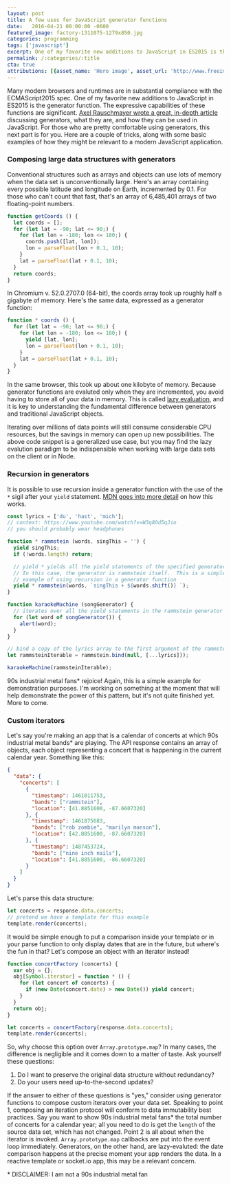 ```yaml
---
layout: post
title: A few uses for JavaScript generator functions
date:   2016-04-21 00:00:00 -0600
featured_image: factory-1311075-1279x850.jpg
categories: programming
tags: ['javascript']
excerpt: One of my favorite new additions to JavaScript in ES2015 is the generator function.  The expressive capabilities of these functions are significant.  Here are a few ways to use them in modern JavaScript applications.
permalink: /:categories/:title
cta: true
attributions: [{asset_name: 'Hero image', asset_url: 'http://www.freeimages.com/photo/factory-1311075', author: Ehsan Namavar, license_name: 'FreeImages.com Content License'}]
---
```


Many modern browsers and runtimes are in substantial compliance with the ECMAScript2015 spec.  One of my favorite new additions to JavaScript in ES2015 is the generator function.  The expressive capabilities of these functions are significant.  [Axel Rauschmayer wrote a great, in-depth article](http://www.2ality.com/2015/03/es6-generators.html) discussing generators, what they are, and how they can be used in JavaScript.  For those who are pretty comfortable using generators, this next part is for you.  Here are a couple of tricks, along with some basic examples of how they might be relevant to a modern JavaScript application.

### Composing large data structures with generators 

Conventional structures such as arrays and objects can use lots of memory when the data set is unconventionally large.  Here's an array containing every possible latitude and longitude on Earth, incremented by 0.1.  For those who can't count that fast, that's an array of 6,485,401 arrays of two floating-point numbers.

```js
function getCoords () {
  let coords = [];
  for (let lat = -90; lat <= 90;) {
    for (let lon = -180; lon <= 180;) {
      coords.push([lat, lon]);
      lon = parseFloat(lon + 0.1, 10);
    }
    lat = parseFloat(lat + 0.1, 10);
  }
  return coords;
}
```

In Chromium v. 52.0.2707.0 (64-bit), the coords array took up roughly half a gigabyte of memory.  Here's the same data, expressed as a generator function:

```js
function * coords () {
  for (let lat = -90; lat <= 90;) {
    for (let lon = -180; lon <= 180;) {
      yield [lat, lon];
      lon = parseFloat(lon + 0.1, 10);
    }
    lat = parseFloat(lat + 0.1, 10);
  }
}
```

In the same browser, this took up about one kilobyte of memory.  Because generator functions are evaluted only when they are incremented, you avoid having to store all of your data in memory.  This is called [lazy evaluation](http://odetocode.com/blogs/scott/archive/2015/03/09/lazy-evaluation-of-generators-in-es6.aspx), and it is key to understanding the fundamental difference between generators and traditional JavaScript objects.

Iterating over millions of data points will still consume considerable CPU resources, but the savings in memory can open up new possibilities.  The above code snippet is a generalized use case, but you may find the lazy evalution paradigm to be indispensible when working with large data sets on the client or in Node.

### Recursion in generators

It is possible to use recursion inside a generator function with the use of the `*` sigil after your `yield` statement.  [MDN goes into more detail](https://developer.mozilla.org/en-US/docs/Web/JavaScript/Reference/Operators/yield*) on how this works.

```js
const lyrics = ['du', 'hast', 'mich'];
// context: https://www.youtube.com/watch?v=W3q8Od5qJio
// you should probably wear headphones

function * rammstein (words, singThis = '') {
  yield singThis;
  if (!words.length) return;

  // yield * yields all the yield statements of the specified generator.
  // In this case, the generator is rammstein itself.  This is a simple
  // example of using recursion in a generator function
  yield * rammstein(words, `singThis + ${words.shift()} `);
}

function karaokeMachine (songGenerator) {
  // iterates over all the yield statements in the rammstein generator
  for (let word of songGenerator()) {
    alert(word);
  }
}

// bind a copy of the lyrics array to the first argument of the rammstein generator
let rammsteinIterable = rammstein.bind(null, [...lyrics]));

karaokeMachine(rammsteinIterable);
```

90s industrial metal fans\* rejoice!  Again, this is a simple example for demonstration purposes.  I'm working on something at the moment that will help demonstrate the power of this pattern, but it's not quite finished yet.  More to come.

### Custom iterators

Let's say you're making an app that is a calendar of concerts at which 90s industrial metal bands\* are playing.  The API response contains an array of objects, each object representing a concert that is happening in the current calendar year.  Something like this:

```json
{
  "data": {
    "concerts": [
      {
        "timestamp": 1461011753,
        "bands": ["rammstein"],
        "location": [41.8851600, -87.6607320]
      }, {
        "timestamp": 1461875683,
        "bands": ["rob zombie", "marilyn manson"],
        "location": [42.8851600, -87.6607320]
      }, {
        "timestamp": 1487453724,
        "bands": ["nine inch nails"],
        "location": [41.8851600, -86.6607320]
      }
    ]
  }
}
```

Let's parse this data structure:

```js
let concerts = response.data.concerts;
// pretend we have a template for this example
template.render(concerts);
```

It would be simple enough to put a comparison inside your template or in your parse function to only display dates that are in the future, but where's the fun in that?  Let's compose an object with an iterator instead!

```js
function concertFactory (concerts) {
  var obj = {};
  obj[Symbol.iterator] = function * () {
    for (let concert of concerts) {
      if (new Date(concert.date) > new Date()) yield concert;
    }
  }
  return obj;
}

let concerts = concertFactory(response.data.concerts);
template.render(concerts);
```

So, why choose this option over `Array.prototype.map`?  In many cases, the difference is negligible and it comes down to a matter of taste.  Ask yourself these questions:

1. Do I want to preserve the original data structure without redundancy?
2. Do your users need up-to-the-second updates?

If the answer to either of these questions is "yes," consider using generator functions to compose custom iterators over your data set.  Speaking to point 1, composing an iteration protocol will conform to data immutability best practices.  Say you want to show 90s industrial metal fans\* the total number of concerts for a calendar year; all you need to do is get the `length` of the source data set, which has not changed.  Point 2 is all about _when_ the iterator is invoked.  `Array.prototype.map` callbacks are put into the event loop immediately.  Generators, on the other hand, are lazy-evaluted: the date comparison happens at the precise moment your app renders the data.  In a reactive template or socket.io app, this may be a relevant concern.

\* DISCLAIMER: I am not a 90s industrial metal fan
